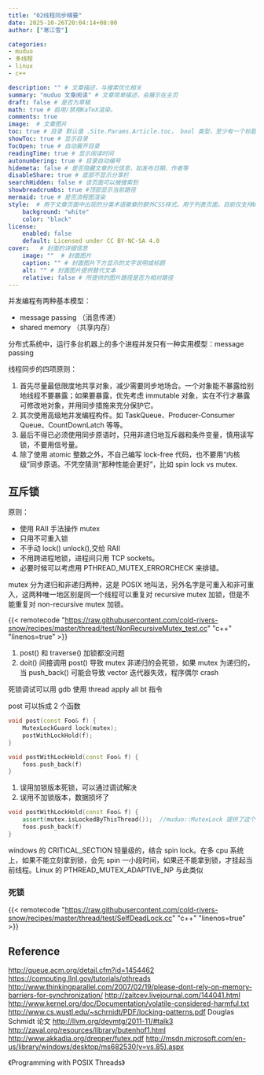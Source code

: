 ```yaml
---
title: "02线程同步精要"
date: 2025-10-26T20:04:14+08:00
author: ["寒江雪"]

categories:
- muduo
- 多线程
- linux
- c++

description: "" # 文章描述，与搜索优化相关
summary: "muduo 文章阅读" # 文章简单描述，会展示在主页
draft: false # 是否为草稿
math: true # 启用/禁用KaTeX渲染。
comments: true
image:  # 文章图片
toc: true # 目录 默认值 .Site.Params.Article.toc， bool 类型，至少有一个标题才会显示
showToc: true # 显示目录
TocOpen: true # 自动展开目录
readingTime: true # 显示阅读时间
autonumbering: true # 目录自动编号
hidemeta: false # 是否隐藏文章的元信息，如发布日期、作者等
disableShare: true # 底部不显示分享栏
searchHidden: false # 该页面可以被搜索到
showbreadcrumbs: true #顶部显示当前路径
mermaid: true # 是否流程图渲染
style:  # 用于文章页面中出现的分类术语徽章的额外CSS样式。用于列表页面，目前仅支持background和color
    background: "white"
    color: "black"
license: 
    enabled: false
    default: Licensed under CC BY-NC-SA 4.0
cover:   # 封面的详细信息
    image: ""  # 封面图片
    caption: "" # 封面图片下方显示的文字说明或标题
    alt: "" # 封面图片提供替代文本
    relative: false # 所提供的图片路径是否为相对路径
---
```


并发编程有两种基本模型：

- message passing （消息传递）
- shared memory （共享内存）

分布式系统中，运行多台机器上的多个进程并发只有一种实用模型：message passing

线程同步的四项原则：

1. 首先尽量最低限度地共享对象，减少需要同步地场合。一个对象能不暴露给别地线程不要暴露；如果要暴露，优先考虑 immutable 对象，实在不行才暴露可修改地对象，并用同步措施来充分保护它。
2. 其次使用高级地并发编程构件。如 TaskQueue、Producer-Consumer Queue、CountDownLatch 等等。
3. 最后不得已必须使用同步原语时，只用非递归地互斥器和条件变量，慎用读写锁，不要用信号量。
4. 除了使用 atomic 整数之外，不自己编写 lock-free 代码，也不要用“内核级”同步原语。不凭空猜测“那种性能会更好”，比如 spin lock vs mutex.

## 互斥锁

原则：

- 使用 RAII 手法操作 mutex
- 只用不可重入锁
- 不手动 lock() unlock(),交给 RAII
- 不用跨进程地锁，进程间只用 TCP sockets。
- 必要时候可以考虑用 PTHREAD_MUTEX_ERRORCHECK 来排错。

mutex 分为递归和非递归两种，这是 POSIX 地叫法，另外名字是可重入和非可重入，这两种唯一地区别是同一个线程可以重复对 recursive mutex 加锁，但是不能重复对 non-recursive mutex 加锁。

{{< remotecode "https://raw.githubusercontent.com/cold-rivers-snow/recipes/master/thread/test/NonRecursiveMutex_test.cc" "c++" "linenos=true" >}}

1. post() 和 traverse() 加锁都没问题
2. doit() 间接调用 post() 导致 mutex 非递归的会死锁，如果 mutex 为递归的，当 push_back() 可能会导致 vector 迭代器失效，程序偶尔 crash

死锁调试可以用 gdb 使用 thread apply all bt 指令

post 可以拆成 2 个函数

```cpp
void post(const Foo& f) {
    MutexLockGuard lock(mutex);
    postWithLockHold(f);
}

void postWithLockHold(const Foo& f) {
    foos.push_back(f)
}
```

1. 误用加锁版本死锁，可以通过调试解决
2. 误用不加锁版本，数据损坏了

```cpp
void postWithLockHold(const Foo& f) {
    assert(mutex.isLockedByThisThread());  //muduo::MutexLock 提供了这个成员函数
    foos.push_back(f)
}
```

windows 的 CRITICAL_SECTION 轻量级的，结合 spin lock。在多 cpu 系统上，如果不能立刻拿到锁，会先 spin 一小段时间，如果还不能拿到锁，才挂起当前线程。Linux 的 PTHREAD_MUTEX_ADAPTIVE_NP 与此类似

### 死锁

{{< remotecode "https://raw.githubusercontent.com/cold-rivers-snow/recipes/master/thread/test/SelfDeadLock.cc" "c++" "linenos=true" >}}

## Reference

http://queue.acm.org/detail.cfm?id=1454462
https://computing.llnl.gov/tutorials/pthreads
http://www.thinkingparallel.com/2007/02/19/please-dont-rely-on-memory-barriers-for-synchronization/
http://zaitcev.livejournal.com/144041.html
http://www.kernel.org/doc/Documentation/volatile-considered-harmful.txt
http://www.cs.wustl.edu/~schrnidt/PDF/locking-patterns.pdf  Douglas Schmidt 论文
http://llvm.org/devmtg/2011-11/#talk3
http://zaval.org/resources/library/butenhof1.html
http://www.akkadia.org/drepper/futex.pdf
http://msdn.microsoft.com/en-us/library/windows/desktop/ms682530(v=vs.85).aspx

《Programming with POSIX Threads》

